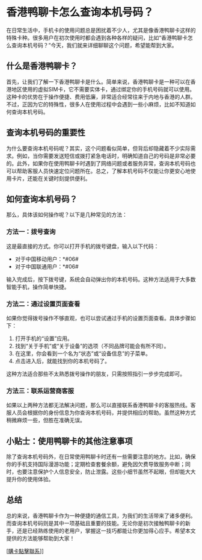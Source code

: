 # 香港鸭聊卡怎么查询本机号码？

在日常生活中，手机卡的使用问题总是困扰着不少人，尤其是像香港鸭聊卡这样的特殊卡种。很多用户在初次使用时都会遇到各种各样的疑问，比如“香港鸭聊卡怎么查询本机号码？”今天，我们就来详细聊聊这个问题，希望能帮到大家。

## 什么是香港鸭聊卡？

首先，让我们了解一下香港鸭聊卡是什么。简单来说，香港鸭聊卡是一种可以在香港地区使用的虚拟SIM卡，它不需要实体卡，通过绑定你的手机号码就可以使用。这种卡的优势在于操作便捷、费用低廉，非常适合经常往来于内地与香港的人群。不过，正因为它的特殊性，很多人在使用过程中会遇到一些小麻烦，比如不知道如何查询本机号码。

## 查询本机号码的重要性

为什么要查询本机号码呢？其实，这个问题看似简单，但背后却隐藏着不少实际需求。例如，当你需要发送短信或拨打紧急电话时，明确知道自己的号码是非常必要的。此外，如果你在使用鸭聊卡时遇到了网络问题或者服务异常，查询本机号码也可以帮助客服人员快速定位问题所在。总之，了解本机号码不仅能让你更安心地使用卡片，还能在关键时刻提供便利。

## 如何查询本机号码？

那么，具体该如何操作呢？以下是几种常见的方法：

### 方法一：拨号查询
这是最直接的方式。你可以打开手机的拨号键盘，输入以下代码：
- 对于中国移动用户：*#06#
- 对于中国联通用户：*#06#

输入完成后，按下拨号键，系统会自动弹出你的本机号码。这种方法适用于大多数智能手机，操作简单快捷。

### 方法二：通过设置页面查看
如果你觉得拨号操作不够直观，也可以尝试通过手机的设置页面查看。具体步骤如下：
1. 打开手机的“设置”应用。
2. 找到“关于手机”或“关于设备”的选项（不同品牌可能会有所不同）。
3. 在这里，你会看到一个名为“状态”或“设备信息”的子菜单。
4. 点击进入后，就能找到你的本机号码了。

这种方法适合那些不太熟悉拨号操作的朋友，只需按照指引一步步完成即可。

### 方法三：联系运营商客服
如果以上两种方法都无法解决问题，那么可以直接联系香港鸭聊卡的客服热线。客服人员会根据你的身份信息为你查询本机号码，并提供相应的帮助。虽然这种方式稍微麻烦一些，但胜在准确无误。

## 小贴士：使用鸭聊卡的其他注意事项

除了查询本机号码外，在日常使用鸭聊卡时还有一些需要注意的地方。比如，确保你的手机支持国际漫游功能；定期检查套餐余额，避免因欠费导致服务中断；同时，也要注意保护个人信息安全，防止泄露。这些小细节虽然不起眼，但却能大大提升你的使用体验。

## 总结

总的来说，香港鸭聊卡作为一种便捷的通信工具，为我们的生活带来了诸多便利。而查询本机号码则是其中一项基础且重要的技能。无论你是初次接触鸭聊卡的新手，还是已经熟练使用的老用户，掌握这一技巧都能让你更加得心应手。希望本文提供的方法能够帮助到大家！

[[購卡點擊聯系](https://t.me/s/esim1088)]]